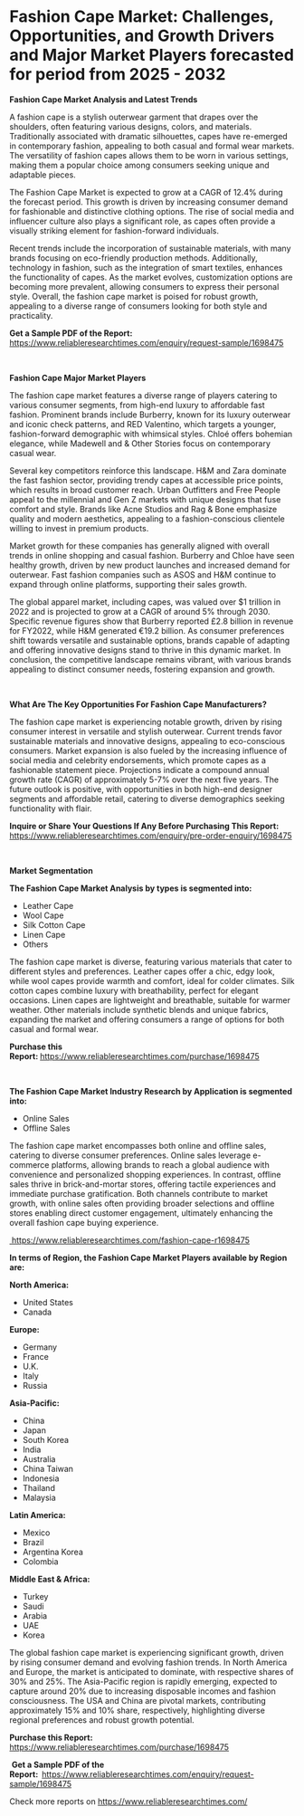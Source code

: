 <p><h1>Fashion Cape Market: Challenges, Opportunities, and Growth Drivers and Major Market Players forecasted for period from 2025 - 2032</h1></p><p><strong>Fashion Cape Market Analysis and Latest Trends</strong></p>
<p><p>A fashion cape is a stylish outerwear garment that drapes over the shoulders, often featuring various designs, colors, and materials. Traditionally associated with dramatic silhouettes, capes have re-emerged in contemporary fashion, appealing to both casual and formal wear markets. The versatility of fashion capes allows them to be worn in various settings, making them a popular choice among consumers seeking unique and adaptable pieces.</p><p>The Fashion Cape Market is expected to grow at a CAGR of 12.4% during the forecast period. This growth is driven by increasing consumer demand for fashionable and distinctive clothing options. The rise of social media and influencer culture also plays a significant role, as capes often provide a visually striking element for fashion-forward individuals. </p><p>Recent trends include the incorporation of sustainable materials, with many brands focusing on eco-friendly production methods. Additionally, technology in fashion, such as the integration of smart textiles, enhances the functionality of capes. As the market evolves, customization options are becoming more prevalent, allowing consumers to express their personal style. Overall, the fashion cape market is poised for robust growth, appealing to a diverse range of consumers looking for both style and practicality.</p></p>
<p><strong>Get a Sample PDF of the Report:&nbsp;</strong> <a href="https://www.reliableresearchtimes.com/enquiry/request-sample/1698475?utm_campaign=2237&utm_medium=2&utm_source=Github&utm_content=ia&utm_term=27032025&utm_id=fashion-cape">https://www.reliableresearchtimes.com/enquiry/request-sample/1698475</a></p>
<p>&nbsp;</p>
<p><strong>Fashion Cape Major Market Players</strong></p>
<p><p>The fashion cape market features a diverse range of players catering to various consumer segments, from high-end luxury to affordable fast fashion. Prominent brands include Burberry, known for its luxury outerwear and iconic check patterns, and RED Valentino, which targets a younger, fashion-forward demographic with whimsical styles. Chloé offers bohemian elegance, while Madewell and & Other Stories focus on contemporary casual wear.</p><p>Several key competitors reinforce this landscape. H&M and Zara dominate the fast fashion sector, providing trendy capes at accessible price points, which results in broad customer reach. Urban Outfitters and Free People appeal to the millennial and Gen Z markets with unique designs that fuse comfort and style. Brands like Acne Studios and Rag & Bone emphasize quality and modern aesthetics, appealing to a fashion-conscious clientele willing to invest in premium products.</p><p>Market growth for these companies has generally aligned with overall trends in online shopping and casual fashion. Burberry and Chloe have seen healthy growth, driven by new product launches and increased demand for outerwear. Fast fashion companies such as ASOS and H&M continue to expand through online platforms, supporting their sales growth.</p><p>The global apparel market, including capes, was valued over $1 trillion in 2022 and is projected to grow at a CAGR of around 5% through 2030. Specific revenue figures show that Burberry reported £2.8 billion in revenue for FY2022, while H&M generated €19.2 billion. As consumer preferences shift towards versatile and sustainable options, brands capable of adapting and offering innovative designs stand to thrive in this dynamic market. In conclusion, the competitive landscape remains vibrant, with various brands appealing to distinct consumer needs, fostering expansion and growth.</p></p>
<p>&nbsp;</p>
<p><strong>What Are The Key Opportunities For Fashion Cape Manufacturers?</strong></p>
<p><p>The fashion cape market is experiencing notable growth, driven by rising consumer interest in versatile and stylish outerwear. Current trends favor sustainable materials and innovative designs, appealing to eco-conscious consumers. Market expansion is also fueled by the increasing influence of social media and celebrity endorsements, which promote capes as a fashionable statement piece. Projections indicate a compound annual growth rate (CAGR) of approximately 5-7% over the next five years. The future outlook is positive, with opportunities in both high-end designer segments and affordable retail, catering to diverse demographics seeking functionality with flair.</p></p>
<p><strong>Inquire or Share Your Questions If Any Before Purchasing This Report:</strong> <a href="https://www.reliableresearchtimes.com/enquiry/pre-order-enquiry/1698475?utm_campaign=2237&utm_medium=2&utm_source=Github&utm_content=ia&utm_term=27032025&utm_id=fashion-cape">https://www.reliableresearchtimes.com/enquiry/pre-order-enquiry/1698475</a></p>
<p>&nbsp;</p>
<p><strong>Market Segmentation</strong></p>
<p><strong>The Fashion Cape Market Analysis by types is segmented into:</strong></p>
<p><ul><li>Leather Cape</li><li>Wool Cape</li><li>Silk Cotton Cape</li><li>Linen Cape</li><li>Others</li></ul></p>
<p><p>The fashion cape market is diverse, featuring various materials that cater to different styles and preferences. Leather capes offer a chic, edgy look, while wool capes provide warmth and comfort, ideal for colder climates. Silk cotton capes combine luxury with breathability, perfect for elegant occasions. Linen capes are lightweight and breathable, suitable for warmer weather. Other materials include synthetic blends and unique fabrics, expanding the market and offering consumers a range of options for both casual and formal wear.</p></p>
<p><strong>Purchase this Report:&nbsp;</strong><a href="https://www.reliableresearchtimes.com/purchase/1698475?utm_campaign=2237&utm_medium=2&utm_source=Github&utm_content=ia&utm_term=27032025&utm_id=fashion-cape">https://www.reliableresearchtimes.com/purchase/1698475</a></p>
<p>&nbsp;</p>
<p><strong>The Fashion Cape Market Industry Research by Application is segmented into:</strong></p>
<p><ul><li>Online Sales</li><li>Offline Sales</li></ul></p>
<p><p>The fashion cape market encompasses both online and offline sales, catering to diverse consumer preferences. Online sales leverage e-commerce platforms, allowing brands to reach a global audience with convenience and personalized shopping experiences. In contrast, offline sales thrive in brick-and-mortar stores, offering tactile experiences and immediate purchase gratification. Both channels contribute to market growth, with online sales often providing broader selections and offline stores enabling direct customer engagement, ultimately enhancing the overall fashion cape buying experience.</p></p>
<p><a href="https://www.reliableresearchtimes.com/fashion-cape-r1698475?utm_campaign=2237&utm_medium=2&utm_source=Github&utm_content=ia&utm_term=27032025&utm_id=fashion-cape">&nbsp;https://www.reliableresearchtimes.com/fashion-cape-r1698475</a></p>
<p><strong>In terms of Region, the Fashion Cape Market Players available by Region are:</strong></p>
<p>
    <p> <strong> North America: </strong>
        <ul>
            <li>United States</li>
            <li>Canada</li>
        </ul>
        </p> 
    <p> <strong> Europe: </strong>
        <ul>
            <li>Germany</li>
            <li>France</li>
            <li>U.K.</li>
            <li>Italy</li>
            <li>Russia</li>
        </ul>
        </p> 
    <p> <strong> Asia-Pacific: </strong>
        <ul>
            <li>China</li>
            <li>Japan</li>
            <li>South Korea</li>
            <li>India</li>
            <li>Australia</li>
            <li>China Taiwan</li>
            <li>Indonesia</li>
            <li>Thailand</li>
            <li>Malaysia</li>
        </ul>
        </p> 
    <p> <strong> Latin America: </strong>
        <ul>
            <li>Mexico</li>
            <li>Brazil</li>
            <li>Argentina Korea</li>
            <li>Colombia</li>
        </ul>
        </p> 
    <p> <strong> Middle East & Africa: </strong>
        <ul>
            <li>Turkey</li>
            <li>Saudi</li>
            <li>Arabia</li>
            <li>UAE</li>
            <li>Korea</li>
        </ul>
    </p>
    </p>
<p><p>The global fashion cape market is experiencing significant growth, driven by rising consumer demand and evolving fashion trends. In North America and Europe, the market is anticipated to dominate, with respective shares of 30% and 25%. The Asia-Pacific region is rapidly emerging, expected to capture around 20% due to increasing disposable incomes and fashion consciousness. The USA and China are pivotal markets, contributing approximately 15% and 10% share, respectively, highlighting diverse regional preferences and robust growth potential.</p></p>
<p><strong>Purchase this Report: </strong><a href="https://www.reliableresearchtimes.com/purchase/1698475?utm_campaign=2237&utm_medium=2&utm_source=Github&utm_content=ia&utm_term=27032025&utm_id=fashion-cape">https://www.reliableresearchtimes.com/purchase/1698475</a></p>
<p>&nbsp;<strong>Get a Sample PDF of the Report:&nbsp;&nbsp;</strong><a href="https://www.reliableresearchtimes.com/enquiry/request-sample/1698475?utm_campaign=2237&utm_medium=2&utm_source=Github&utm_content=ia&utm_term=27032025&utm_id=fashion-cape">https://www.reliableresearchtimes.com/enquiry/request-sample/1698475</a></p>
<p><strong></strong></p>
<p>Check more reports on <a href="https://www.reliableresearchtimes.com/?utm_campaign=2237&utm_medium=2&utm_source=Github&utm_content=ia&utm_term=27032025&utm_id=fashion-cape">https://www.reliableresearchtimes.com/</a></p>